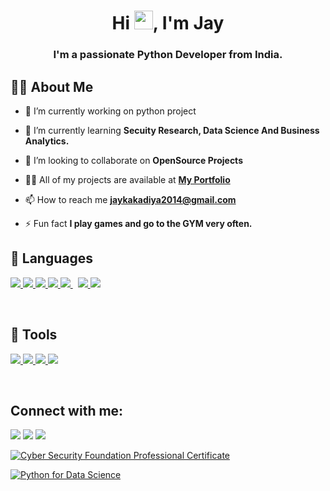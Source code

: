 <h1 align="center">Hi <img src="https://raw.githubusercontent.com/MartinHeinz/MartinHeinz/master/wave.gif" width="30px">, I'm Jay</h1>
<h3 align="center">I'm a passionate Python Developer from India.</h3>


## 🙋‍♂️ About Me

- 🔭 I’m currently working on python project

- 🌱 I’m currently learning **Secuity Research, Data Science And Business Analytics.**

- 👯 I’m looking to collaborate on **OpenSource Projects**

- 👨‍💻 All of my projects are available at **[My Portfolio](https://jaykakadiya18.github.io/)**

- 📫 How to reach me **jaykakadiya2014@gmail.com**

- ⚡ Fun fact **I play games and go to the GYM very often.**

## 🚀 Languages 

<p align="left"> 
    <a href="https://www.w3.org/html/" target="_blank"> <img src="https://img.icons8.com/color/48/000000/html-5.png"/> </a> 
    <a href="https://www.w3schools.com/css/" target="_blank"> <img src="https://img.icons8.com/color/48/000000/css3.png"/> </a> 
    <a href="https://getbootstrap.com" target="_blank"> <img src="https://img.icons8.com/color/48/000000/bootstrap.png"/> </a> 
    <a href="https://www.python.org" target="_blank"> <img src="https://img.icons8.com/color/48/000000/python.png"/> </a> 
    <a style="padding-right:8px;" href="https://www.mysql.com/" target="_blank"> <img src="https://img.icons8.com/fluent/50/000000/mysql-logo.png"/> </a>
    <a href="https://git-scm.com/" target="_blank"> <img src="https://img.icons8.com/color/48/000000/git.png"/> </a> 
    <a href="https://www.w3schools.com/cpp" target="_blank"> <img src="https://img.icons8.com/ios-filled/50/000000/c-plus-plus-logo.png"/> </a>
</p>
<br/>

## 🚀 Tools

<p align="left">
    <a href="https://www.jetbrains.com/pycharm/" target="_blank"> <img src="https://img.icons8.com/color/50/000000/pycharm.png"/> </a>
    <a href="https://www.sublimetext.com/" target="_blank"> <img src="https://img.icons8.com/fluent/48/000000/sublime-text.png"/> </a>
    <a href="https://visualstudio.microsoft.com/" target="_blank"> <img src="https://img.icons8.com/color/48/000000/visual-studio.png"/> </a>
    <a href="https://www.linux.org/pages/download/" target="_blank"> <img src="https://img.icons8.com/ios-filled/50/000000/linux.png"/> </a>
</p>    
<br/>

## Connect with me:
<p align="left">

<a href = "https://www.linkedin.com/in/jaykakadiya17/"><img src="https://img.icons8.com/fluent/48/000000/linkedin.png"/></a>
<a href = "https://twitter.com/iamjaykakadiya"><img src="https://img.icons8.com/fluent/48/000000/twitter.png"/></a>
<a href = "https://www.instagram.com/iamjaykakadiya/"><img src="https://img.icons8.com/fluent/48/000000/instagram-new.png"/></a>

</p>

<p align="left">
<a href="https://www.credly.com/badges/35228dbc-4cde-477b-abd6-7ec65dc1f1f6/public_url" title="Cyber Security Foundation Professional Certificate"><img src="https://images.credly.com/size/110x110/images/8a0fb550-4d51-41d0-be50-6c1f54526539/Cybersecurity-Foundation-Professional-Certificate-CSFPC.png" alt="Cyber Security Foundation Professional Certificate"></img></a>
</p>
<p align="left">
<a href="https://www.credly.com/badges/c4f74473-bac8-40e3-b0fe-8ad845243f1c/public_url" title="Python for Data Science"><img src="https://images.credly.com/size/110x110/images/84ac9eff-b8a2-4683-846b-f59887a73801/Python_101_Data_Science.png" alt="Python for Data Science"></img></a>
</p>
